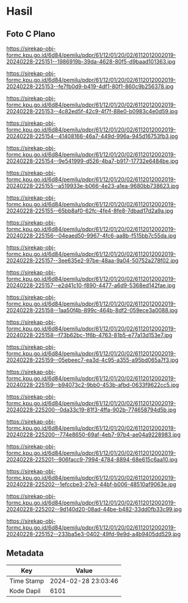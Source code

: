 # Hasil

## Foto C Plano

https://sirekap-obj-formc.kpu.go.id/6d84/pemilu/pdpr/61/12/01/20/02/6112012002019-20240228-225151--1986919b-39da-4628-80f5-d9baad101363.jpg

https://sirekap-obj-formc.kpu.go.id/6d84/pemilu/pdpr/61/12/01/20/02/6112012002019-20240228-225153--fe7fb0d9-b419-4df1-80f1-860c9b256378.jpg

https://sirekap-obj-formc.kpu.go.id/6d84/pemilu/pdpr/61/12/01/20/02/6112012002019-20240228-225153--4c82ed5f-42c9-4f7f-88e0-b0983c4e0d59.jpg

https://sirekap-obj-formc.kpu.go.id/6d84/pemilu/pdpr/61/12/01/20/02/6112012002019-20240228-225154--41408166-46a7-449d-996a-945d16753fb3.jpg

https://sirekap-obj-formc.kpu.go.id/6d84/pemilu/pdpr/61/12/01/20/02/6112012002019-20240228-225154--9e541999-d526-4ba7-b917-17732e6484be.jpg

https://sirekap-obj-formc.kpu.go.id/6d84/pemilu/pdpr/61/12/01/20/02/6112012002019-20240228-225155--a519933e-b066-4e23-a1ea-9680bb738623.jpg

https://sirekap-obj-formc.kpu.go.id/6d84/pemilu/pdpr/61/12/01/20/02/6112012002019-20240228-225155--65bb8af0-62fc-4fe4-8fe8-7dbad17d2a9a.jpg

https://sirekap-obj-formc.kpu.go.id/6d84/pemilu/pdpr/61/12/01/20/02/6112012002019-20240228-225156--04eaed50-9967-4fc6-aa8b-f515bb7c55da.jpg

https://sirekap-obj-formc.kpu.go.id/6d84/pemilu/pdpr/61/12/01/20/02/6112012002019-20240228-225157--3ee635e2-97be-48aa-9a04-50752a278f02.jpg

https://sirekap-obj-formc.kpu.go.id/6d84/pemilu/pdpr/61/12/01/20/02/6112012002019-20240228-225157--e2d41c10-f890-4477-a6d9-5368ed142fae.jpg

https://sirekap-obj-formc.kpu.go.id/6d84/pemilu/pdpr/61/12/01/20/02/6112012002019-20240228-225158--1aa50f4b-899c-464b-8df2-059ece3a0088.jpg

https://sirekap-obj-formc.kpu.go.id/6d84/pemilu/pdpr/61/12/01/20/02/6112012002019-20240228-225158--f73b62bc-1f6b-4763-81b5-e77a13d153e7.jpg

https://sirekap-obj-formc.kpu.go.id/6d84/pemilu/pdpr/61/12/01/20/02/6112012002019-20240228-225159--05ebeec7-ea3d-4c95-a355-a95bd065a7f3.jpg

https://sirekap-obj-formc.kpu.go.id/6d84/pemilu/pdpr/61/12/01/20/02/6112012002019-20240228-225159--b94073c2-9bb0-453b-afbd-0633f9622cc5.jpg

https://sirekap-obj-formc.kpu.go.id/6d84/pemilu/pdpr/61/12/01/20/02/6112012002019-20240228-225200--0da33c19-81f3-4ffa-902b-774658794d5b.jpg

https://sirekap-obj-formc.kpu.go.id/6d84/pemilu/pdpr/61/12/01/20/02/6112012002019-20240228-225200--774e8650-69af-4eb7-97b4-ae04a9228983.jpg

https://sirekap-obj-formc.kpu.go.id/6d84/pemilu/pdpr/61/12/01/20/02/6112012002019-20240228-225201--906facc9-7994-4784-8894-68e615c6aa10.jpg

https://sirekap-obj-formc.kpu.go.id/6d84/pemilu/pdpr/61/12/01/20/02/6112012002019-20240228-225202--1efccbe3-27e3-44bf-b006-48510af9063e.jpg

https://sirekap-obj-formc.kpu.go.id/6d84/pemilu/pdpr/61/12/01/20/02/6112012002019-20240228-225202--9d140d20-08ad-44be-b482-33dd0fb33c99.jpg

https://sirekap-obj-formc.kpu.go.id/6d84/pemilu/pdpr/61/12/01/20/02/6112012002019-20240228-225152--233ba5e3-0402-49fd-9e9d-a4b9405dd529.jpg


## Metadata

| Key        | Value               |
| ---------- | ------------------- |
| Time Stamp | 2024-02-28 23:03:46 |
| Kode Dapil | 6101                |



